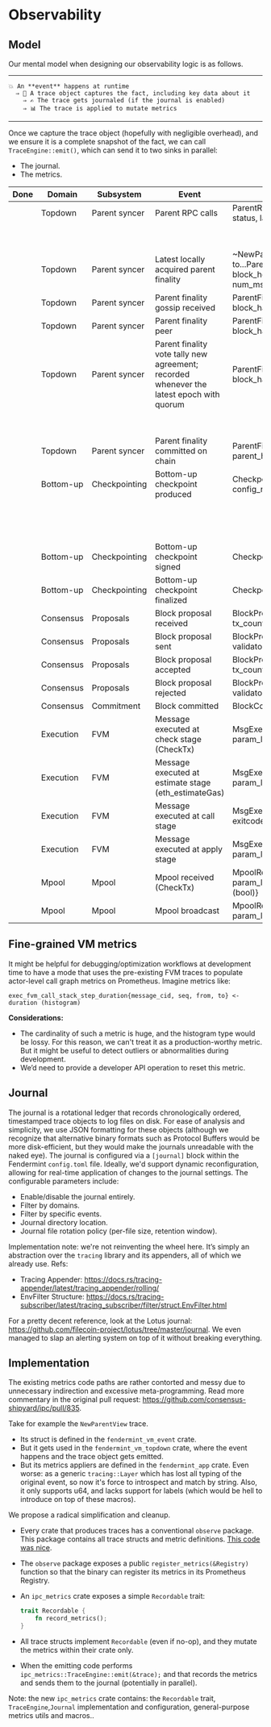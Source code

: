 # Observability

## Model

Our mental model when designing our observability logic is as follows.

---
```
💥 An **event** happens at runtime
  ⇒ 📸 A trace object captures the fact, including key data about it
    ⇒ ✍️ The trace gets journaled (if the journal is enabled)
    ⇒ 📊 The trace is applied to mutate metrics
```
---

Once we capture the trace object (hopefully with negligible overhead), and we ensure it is a complete snapshot of the fact, we can call `TraceEngine::emit()`, which can send it to two sinks in parallel:

- The journal.
- The metrics.

| Done | Domain    | Subsystem     | Event                                                                                    | Trace                                                                                                                                                           | Metrics                                                                            |
| ---- | --------- | ------------- | ---------------------------------------------------------------------------------------- | --------------------------------------------------------------------------------------------------------------------------------------------------------------- | ---------------------------------------------------------------------------------- |
|      | Topdown   | Parent syncer | Parent RPC calls                                                                         | ParentRpcCalled{source, json-rpc method, status, latency}                                                                                                       | topdown_parent_rpc_call_total{source, method, status}++ (counter)                  |
|      |           |               |                                                                                          |                                                                                                                                                                 | topdown_parent_rpc_call_latency_secs{source, method, status} ← latency (histogram) |
|      | Topdown   | Parent syncer | Latest locally acquired parent finality                                                  | ~NewParentView~ already exists, rename to...ParentFinalityAcquired{source, is_null, block_height, block_hash, commitment_hash, num_msgs, num_validator_changes} | topdown_parent_finality_latest_acquired_height{source} = height (gauge)            |
|      | Topdown   | Parent syncer | Parent finality gossip received                                                          | ParentFinalityPeerVoteReceived{block_height, block_hash, commitment_hash, validator}                                                                            | topdown_parent_finality_voting_latest_received_height{validator} = height (gauge)  |
|      | Topdown   | Parent syncer | Parent finality peer                                                                     | ParentFinalityPeerVoteSent{block_height, block_hash, commitment_hash}                                                                                           | topdown_parent_finality_voting_latest_sent_height = height (gauge)                 |
|      | Topdown   | Parent syncer | Parent finality vote tally new agreement; recorded whenever the latest epoch with quorum | ParentFinalityPeerQuorumReached{block_height, block_hash, commitment_hash, weight}                                                                              | topdown_parent_finality_voting_quorum_height = height (gauge)                      |
|      |           |               |                                                                                          |                                                                                                                                                                 | topdown_parent_finality_voting_quorum_weight = sum of weight over 1 as f32 (gauge) |
|      | Topdown   | Parent syncer | Parent finality committed on chain                                                       | ParentFinalityCommitted{local_height, parent_height, block_hash, proposer}                                                                                      | topdown_parent_finality_committed_height = height (gauge)                          |
|      | Bottom-up | Checkpointing | Bottom-up checkpoint produced                                                            | CheckpointCreated{height, hash, msg_count, config_number}                                                                                                       | bottomup_checkpoint_created_total++ (counter)                                      |
|      |           |               |                                                                                          |                                                                                                                                                                 | bottomup_checkpoint_created_height = height (gauge)                                |
|      |           |               |                                                                                          |                                                                                                                                                                 | bottomup_checkpoint_created_msgcount = msgcount (gauge)                            |
|      |           |               |                                                                                          |                                                                                                                                                                 | bottomup_checkpoint_created_confignum = confignum (gauge)                          |
|      | Bottom-up | Checkpointing | Bottom-up checkpoint signed                                                              | CheckpointSigned{height, hash, validator}                                                                                                                       | bottomup_checkpoint_signed_height{validator} ← height (gauge)                      |
|      | Bottom-up | Checkpointing | Bottom-up checkpoint finalized                                                           | CheckpointFinalized{height, hash}                                                                                                                               | bottomup_checkpoint_finalized_height ← height (gauge)                              |
|      | Consensus | Proposals     | Block proposal received                                                                  | BlockProposalReceived{height, hash, size, tx_count, validator}                                                                                                  | << Check if CometBFT metrics suffice; if not, discuss >>                           |
|      | Consensus | Proposals     | Block proposal sent                                                                      | BlockProposalSent{height, hash, size, tx_count, validator}                                                                                                      | << Check if CometBFT metrics suffice; if not, discuss >>                           |
|      | Consensus | Proposals     | Block proposal accepted                                                                  | BlockProposalAccepted{height, hash, size, tx_count, validator}                                                                                                  | << Check if CometBFT metrics suffice; if not, discuss >>                           |
|      | Consensus | Proposals     | Block proposal rejected                                                                  | BlockProposalRejected{height, size, tx_count, validator, reason}                                                                                                | << Check if CometBFT metrics suffice; if not, discuss >>                           |
|      | Consensus | Commitment    | Block committed                                                                          | BlockCommitted{height, hash}                                                                                                                                    | << Check if CometBFT metrics suffice; if not, discuss >>                           |
|      | Execution | FVM           | Message executed at check stage (CheckTx)                                                | MsgExecCheck{height, from, to, value, param_len, exitcode, error, duration}                                                                                     | exec_fvm_check_execution_time_secs ← duration (histogram)                          |
|      | Execution | FVM           | Message executed at estimate stage (eth_estimateGas)                                     | MsgExecEstimate{height, from, to, value, param_len, exitcode, error, duration}                                                                                  | exec_fvm_estimate_execution_time_secs ← duration (histogram)                       |
|      | Execution | FVM           | Message executed at call stage                                                           | MsgExecCall{height, from, to, value, param_len, exitcode, error, duration}                                                                                      | exec_fvm_call_execution_time_secs ← duration (histogram)                           |
|      | Execution | FVM           | Message executed at apply stage                                                          | MsgExecApply{height, from, to, value, param_len, exitcode, error, duration}                                                                                     | exec_fvm_apply_execution_time_secs ← duration (histogram)                          |
|      | Mpool     | Mpool         | Mpool received (CheckTx)                                                                 | MpoolReceived{message_cid, from, to, value, param_len, gas_limit, fee_cap, premium, accept (bool)}                                                              | << Check if CometBFT metrics suffice; if not, discuss >>                           |
|      | Mpool     | Mpool         | Mpool broadcast                                                                          | MpoolReceived{message_cid, from, to, value, param_len, gas_limit, fee_cap, premium}                                                                             | << Check if CometBFT metrics suffice; if not, discuss >>                           |

## Fine-grained VM metrics

It might be helpful for debugging/optimization workflows at development time to have a mode that uses the pre-existing FVM traces to populate actor-level call graph metrics on Prometheus. Imagine metrics like:

```promql
exec_fvm_call_stack_step_duration{message_cid, seq, from, to} <- duration (histogram)
```

**Considerations:**

- The cardinality of such a metric is huge, and the histogram type would be lossy. For this reason, we can't treat it as a production-worthy metric. But it might be useful to detect outliers or abnormalities during development.
- We’d need to provide a developer API operation to reset this metric.

## Journal

The journal is a rotational ledger that records chronologically ordered, timestamped trace objects to log files on disk.
For ease of analysis and simplicity, we use JSON formatting for these objects (although we recognize that alternative binary formats such as Protocol Buffers would be more disk-efficient, but they would make the journals unreadable with the naked eye).
The journal is configured via a `[journal]` block within the Fendermint `config.toml` file. Ideally, we'd support dynamic reconfiguration, allowing for real-time application of changes to the journal settings. The configurable parameters include:

- Enable/disable the journal entirely.
- Filter by domains.
- Filter by specific events.
- Journal directory location.
- Journal file rotation policy (per-file size, retention window).

Implementation note: we're not reinventing the wheel here. It’s simply an abstraction over the `tracing` library and its appenders, all of which we already use. Refs:

- Tracing Appender: https://docs.rs/tracing-appender/latest/tracing_appender/rolling/
- EnvFilter Structure: https://docs.rs/tracing-subscriber/latest/tracing_subscriber/filter/struct.EnvFilter.html

For a pretty decent reference, look at the Lotus journal: https://github.com/filecoin-project/lotus/tree/master/journal. We even managed to slap an alerting system on top of it without breaking everything.

## Implementation

The existing metrics code paths are rather contorted and messy due to unnecessary indirection and excessive meta-programming. Read more commentary in the original pull request: https://github.com/consensus-shipyard/ipc/pull/835.

Take for example the `NewParentView` trace.

- Its struct is defined in the `fendermint_vm_event` crate.
- But it gets used in the `fendermint_vm_topdown` crate, where the event happens and the trace object gets emitted.
- But its metrics appliers are defined in the `fendermint_app` crate. Even worse: as a generic `tracing::Layer` which has lost all typing of the original event, so now it's force to introspect and match by string. Also, it only supports u64, and lacks support for labels (which would be hell to introduce on top of these macros).

We propose a radical simplification and cleanup.

- Every crate that produces traces has a conventional `observe` package. This package contains all trace structs and metric definitions. [This code was nice](https://github.com/consensus-shipyard/ipc/blob/a33cfee763cafaafdd00ad38a1367ee262e75fa4/ipld/resolver/src/stats.rs#L6).
- The `observe` package exposes a public `register_metrics(&Registry)` function so that the binary can register its metrics in its Prometheus Registry.
- An `ipc_metrics` crate exposes a simple `Recordable` trait:

    ```rust
    trait Recordable {
        fn record_metrics();
    }
    ```

- All trace structs implement `Recordable` (even if no-op), and they mutate the metrics within their crate only.
- When the emitting code performs `ipc_metrics::TraceEngine::emit(&trace);` and that records the metrics and sends them to the journal (potentially in parallel).

Note: the new `ipc_metrics` crate contains: the `Recordable` trait, `TraceEngine`,`Journal` implementation and configuration, general-purpose metrics utils and macros..
